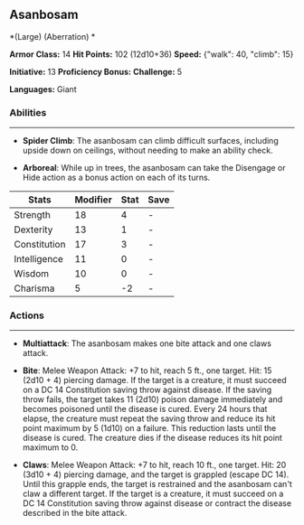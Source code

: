 ## Asanbosam
*(Large) (Aberration) *

**Armor Class:** 14
**Hit Points:** 102 (12d10+36)
**Speed:** {"walk": 40, "climb": 15}

**Initiative:** 13
**Proficiency Bonus:**
**Challenge:** 5

**Languages:** Giant

### Abilities
 --- 
- **Spider Climb**: The asanbosam can climb difficult surfaces, including upside down on ceilings, without needing to make an ability check.

- **Arboreal**: While up in trees, the asanbosam can take the Disengage or Hide action as a bonus action on each of its turns.



| Stats | Modifier | Stat | Save
| ---- | ---- | ---- | ---- |
| Strength | 18 | 4 | - |
| Dexterity | 13 | 1 | - |
| Constitution | 17 | 3 | - |
| Intelligence | 11 | 0 | - |
| Wisdom | 10 | 0 | - |
| Charisma | 5 | -2 | - |

### Actions
 --- 
- **Multiattack**: The asanbosam makes one bite attack and one claws attack.

- **Bite**: Melee Weapon Attack: +7 to hit, reach 5 ft., one target. Hit: 15 (2d10 + 4) piercing damage. If the target is a creature, it must succeed on a DC 14 Constitution saving throw against disease. If the saving throw fails, the target takes 11 (2d10) poison damage immediately and becomes poisoned until the disease is cured. Every 24 hours that elapse, the creature must repeat the saving throw and reduce its hit point maximum by 5 (1d10) on a failure. This reduction lasts until the disease is cured. The creature dies if the disease reduces its hit point maximum to 0.

- **Claws**: Melee Weapon Attack: +7 to hit, reach 10 ft., one target. Hit: 20 (3d10 + 4) piercing damage, and the target is grappled (escape DC 14). Until this grapple ends, the target is restrained and the asanbosam can't claw a different target. If the target is a creature, it must succeed on a DC 14 Constitution saving throw against disease or contract the disease described in the bite attack.

